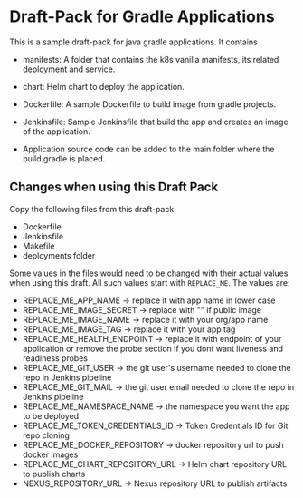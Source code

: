 # Draft-Pack for Gradle Applications

This is a sample draft-pack for java gradle applications. It contains

- manifests: A folder that contains the k8s vanilla manifests, its related deployment and service.

- chart: Helm chart to deploy the application.

- Dockerfile: A sample Dockerfile to build image from gradle projects.

- Jenkinsfile: Sample Jenkinsfile that build the app and creates an image of the application.

- Application source code can be added to the main folder where the build.gradle is placed.


## Changes when using this Draft Pack

Copy the following files from this draft-pack
- Dockerfile
- Jenkinsfile
- Makefile
- deployments folder

Some values in the files would need to be changed with their actual values when using this draft. All such values start with `REPLACE_ME`. The values are:

- REPLACE_ME_APP_NAME  -> replace it with app name in lower case
- REPLACE_ME_IMAGE_SECRET  -> replace with "" if public image
- REPLACE_ME_IMAGE_NAME  -> replace it with your org/app name
- REPLACE_ME_IMAGE_TAG  -> replace it with your app tag
- REPLACE_ME_HEALTH_ENDPOINT  -> replace it with endpoint of your application or remove the probe section if you dont want liveness and readiness probes
- REPLACE_ME_GIT_USER  -> the git user's username needed to clone the repo in Jenkins pipeline
- REPLACE_ME_GIT_MAIL  -> the git user email needed to clone the repo in Jenkins pipeline
- REPLACE_ME_NAMESPACE_NAME  -> the namespace you want the app to be deployed
- REPLACE_ME_TOKEN_CREDENTIALS_ID -> Token Credentials ID for Git repo cloning
- REPLACE_ME_DOCKER_REPOSITORY -> docker repository url to push docker images
- REPLACE_ME_CHART_REPOSITORY_URL -> Helm chart repository URL to publish charts
- NEXUS_REPOSITORY_URL -> Nexus repository URL to publish artifacts

